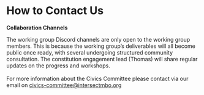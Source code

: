 # How to Contact Us

**Collaboration Channels**

The working group Discord channels are only open to the working group members. This is because the working group’s deliverables will all become public once ready, with several undergoing structured community consultation.  The constitution engagement lead (Thomas) will share regular updates on the progress and workshops. \
\
For more information about the Civics Committee please contact via our email on [civics-committee@intersectmbo.org](mailto:civics-committee@intersectmbo.org)
